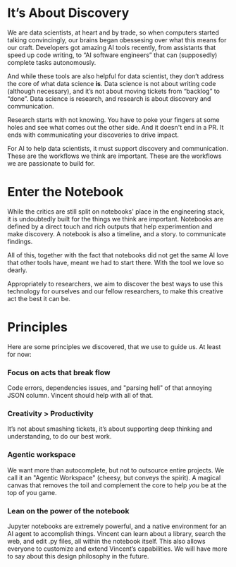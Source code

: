 # It’s About Discovery

We are data scientists, at heart and by trade, so when computers started talking convincingly, our brains began obessesing over what this means for our craft. Developers got amazing AI tools recently, from assistants that speed up code writing, to “AI software engineers” that can (supposedly) complete tasks autonomously.

And while these tools are also helpful for data scientist, they don’t address the core of what data science **is**.
Data science is not about writing code (although necessary), and it’s not about moving tickets from “backlog” to “done”.
Data science is research, and research is about discovery and communication.

Research starts with not knowing. You have to poke your fingers at some holes and see what comes out the other side. And it doesn't end in a PR. It ends with communicating your discoveries to drive impact.

For AI to help data scientists, it must support discovery and communication.
These are the workflows we think are important. These are the workflows we are passionate to build for. 

# Enter the Notebook

While the critics are still split on notebooks' place in the engineering stack, it is undoubtedly built for the things we think are important. Notebooks are defined by a direct touch and rich outputs that help experimention and make discovery. A notebook is also a timeline, and a story. to communicate findings.

All of this, together with the fact that notebooks did not get the same AI love that other tools have, meant we had to start there. With the tool we love so dearly.

Appropriately to researchers, we aim to discover the best ways to use this technology for ourselves and our fellow researchers, to make this creative act the best it can be.

# Principles

Here are some principles we discovered, that we use to guide us. At least for now:

### Focus on acts that break flow

Code errors, dependencies issues, and "parsing hell" of that annoying JSON column. Vincent should help with all of that.

### Creativity > Productivity

It’s not about smashing tickets, it’s about supporting deep thinking and understanding, to do our best work.

### Agentic workspace

We want more than autocomplete, but not to outsource entire projects. We call it an "Agentic Workspace" (cheesy, but conveys the spirit). A magical canvas that removes the toil and complement the core to help *you* be at the top of you game.

### Lean on the power of the notebook

Jupyter notebooks are extremely powerful, and a native environment for an AI agent to accomplish things. Vincent can learn about a library, search the web, and edit .py files, all within the notebook itself. This also allows everyone to customize and extend Vincent’s capabilities. We will have more to say about this design philosophy in the future.